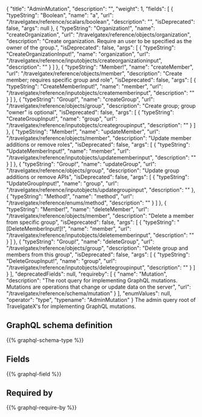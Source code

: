 {
  "title": "AdminMutation",
  "description": "",
  "weight": 1,
  "fields": [
    {
      "typeString": "Boolean",
      "name": "a",
      "url": "/travelgatex/reference/scalars/boolean",
      "description": "",
      "isDeprecated": false,
      "args": null
    },
    {
      "typeString": "Organization!",
      "name": "createOrganization",
      "url": "/travelgatex/reference/objects/organization",
      "description": "Create organization. Require an user to be specified as the owner of the group.",
      "isDeprecated": false,
      "args": [
        {
          "typeString": "CreateOrganizationInput!",
          "name": "organization",
          "url": "/travelgatex/reference/inputobjects/createorganizationinput",
          "description": ""
        }
      ]
    },
    {
      "typeString": "Member!",
      "name": "createMember",
      "url": "/travelgatex/reference/objects/member",
      "description": "Create member; requires specific group and role",
      "isDeprecated": false,
      "args": [
        {
          "typeString": "CreateMemberInput!",
          "name": "member",
          "url": "/travelgatex/reference/inputobjects/creatememberinput",
          "description": ""
        }
      ]
    },
    {
      "typeString": "Group!",
      "name": "createGroup",
      "url": "/travelgatex/reference/objects/group",
      "description": "Create group; group \"owner\" is optional",
      "isDeprecated": false,
      "args": [
        {
          "typeString": "CreateGroupInput!",
          "name": "group",
          "url": "/travelgatex/reference/inputobjects/creategroupinput",
          "description": ""
        }
      ]
    },
    {
      "typeString": "Member!",
      "name": "updateMember",
      "url": "/travelgatex/reference/objects/member",
      "description": "Update member additions or remove roles",
      "isDeprecated": false,
      "args": [
        {
          "typeString": "UpdateMemberInput!",
          "name": "member",
          "url": "/travelgatex/reference/inputobjects/updatememberinput",
          "description": ""
        }
      ]
    },
    {
      "typeString": "Group!",
      "name": "updateGroup",
      "url": "/travelgatex/reference/objects/group",
      "description": "Update group additions or remove APIs",
      "isDeprecated": false,
      "args": [
        {
          "typeString": "UpdateGroupInput!",
          "name": "group",
          "url": "/travelgatex/reference/inputobjects/updategroupinput",
          "description": ""
        },
        {
          "typeString": "Method!",
          "name": "method",
          "url": "/travelgatex/reference/enums/method",
          "description": ""
        }
      ]
    },
    {
      "typeString": "Member!",
      "name": "deleteMember",
      "url": "/travelgatex/reference/objects/member",
      "description": "Delete a member from specific group",
      "isDeprecated": false,
      "args": [
        {
          "typeString": "[DeleteMemberInput!]!",
          "name": "member",
          "url": "/travelgatex/reference/inputobjects/deletememberinput",
          "description": ""
        }
      ]
    },
    {
      "typeString": "Group!",
      "name": "deleteGroup",
      "url": "/travelgatex/reference/objects/group",
      "description": "Delete group and members from this group",
      "isDeprecated": false,
      "args": [
        {
          "typeString": "DeleteGroupInput!",
          "name": "group",
          "url": "/travelgatex/reference/inputobjects/deletegroupinput",
          "description": ""
        }
      ]
    }
  ],
  "deprecatedFields": null,
  "requireby": [
    {
      "name": "Mutation",
      "description": "The root query for implementing GraphQL mutations. Mutations are operations that change or update data on the server",
      "url": "/travelgatex/reference/schema/mutation"
    }
  ],
  "enumValues": null,
  "operator": "type",
  "typename": "AdminMutation"
}
The admin query root of TravelgateX's for implementing GraphQL mutations.
## GraphQL schema definition

{{% graphql-schema-type %}}

## Fields

{{% graphql-field %}}

## Required by

{{% graphql-require-by %}}
